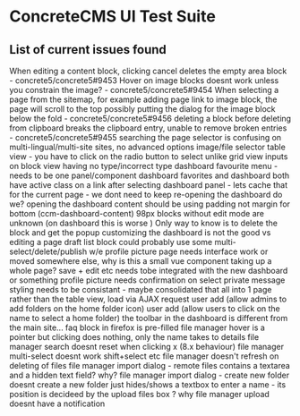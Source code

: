 # ConcreteCMS UI Test Suite

## List of current issues found

When editing a content block, clicking cancel deletes the empty area block - concrete5/concrete5#9453
Hover on image blocks doesnt work unless you constrain the image? - concrete5/concrete5#9454
When selecting a page from the sitemap, for example adding page link to image block, the page will scroll to the top possibly putting the dialog for the image block below the fold - concrete5/concrete5#9456
deleting a block before deleting from clipboard breaks the clipboard entry, unable to remove broken entries - concrete5/concrete5#9455
searching the page selector is confusing on multi-lingual/multi-site sites, no advanced options
image/file selector table view - you have to click on the radio button to select unlike grid view
inputs on block view having no type/incorrect type
dashboard favourite menu - needs to be one panel/component
dashboard favorites and dashboard both have active class on a link after selecting
dashboard panel - lets cache that for the current page - we dont need to keep re-opening the dashboard do we? opening the
dashboard content should be using padding not margin for bottom (ccm-dashboard-content) 98px
blocks without edit mode are unknown (on dashboard this is worse ) Only way to know is to delete the block and get the popup
customizing the dashboard is not the good vs editing a page
draft list block could probably use some multi-select/delete/publish w/e
profile picture page needs interface work or moved somewhere else, why is this a small vue component taking up a whole page? save + edit etc needs tobe integrated with the new dashboard or something
profile picture needs confirmation on select
private message styling needs to be consistant - maybe consolidated that all into 1 page rather than the table view, load via AJAX request
user add (allow admins to add folders on the home folder icon)
user add (allow users to click on the name to select a home folder)
the toolbar in the dashboard is different from the main site...
faq block in firefox is pre-filled
file manager hover is a pointer but clicking does nothing, only the name takes to details
file manager search doesnt reset when clicking x (8.x behaviour)
file manager multi-select doesnt work shift+select etc
file manager doesn't refresh on deleting of files
file manager import dialog - remote files contains a textarea and a hidden text field? why?
file manager import dialog - create new folder doesnt create a new folder just hides/shows a textbox to enter a name - its position is decideed by the upload files box ? why
file manager upload doesnt have a notification
